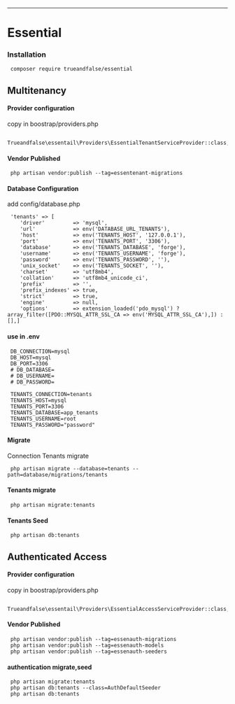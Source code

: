 ---

# Essential

### Installation

```
 composer require trueandfalse/essential
```

## Multitenancy

#### Provider configuration

copy in boostrap/providers.php

```
 Trueandfalse\essentail\Providers\EssentialTenantServiceProvider::class,
```

#### Vendor Published

```
 php artisan vendor:publish --tag=essentenant-migrations
```

#### Database Configuration

add config/database.php

```
 'tenants' => [
    'driver'         => 'mysql',
    'url'            => env('DATABASE_URL_TENANTS'),
    'host'           => env('TENANTS_HOST', '127.0.0.1'),
    'port'           => env('TENANTS_PORT', '3306'),
    'database'       => env('TENANTS_DATABASE', 'forge'),
    'username'       => env('TENANTS_USERNAME', 'forge'),
    'password'       => env('TENANTS_PASSWORD', ''),
    'unix_socket'    => env('TENANTS_SOCKET', ''),
    'charset'        => 'utf8mb4',
    'collation'      => 'utf8mb4_unicode_ci',
    'prefix'         => '',
    'prefix_indexes' => true,
    'strict'         => true,
    'engine'         => null,
    'options'        => extension_loaded('pdo_mysql') ? array_filter([PDO::MYSQL_ATTR_SSL_CA => env('MYSQL_ATTR_SSL_CA'),]) : [],]
```

#### use in .env

```
 DB_CONNECTION=mysql
 DB_HOST=mysql
 DB_PORT=3306
 # DB_DATABASE=
 # DB_USERNAME=
 # DB_PASSWORD=

 TENANTS_CONNECTION=tenants
 TENANTS_HOST=mysql
 TENANTS_PORT=3306
 TENANTS_DATABASE=app_tenants
 TENANTS_USERNAME=root
 TENANTS_PASSWORD="password"
```

#### Migrate

Connection Tenants migrate

```
 php artisan migrate --database=tenants --path=database/migrations/tenants
```

#### Tenants migrate

```
 php artisan migrate:tenants
```

#### Tenants Seed

```
 php artisan db:tenants
```

## Authenticated Access

#### Provider configuration

copy in boostrap/providers.php

```
 Trueandfalse\essentail\Providers\EssentialAccessServiceProvider::class,
```

#### Vendor Published

```
 php artisan vendor:publish --tag=essenauth-migrations
 php artisan vendor:publish --tag=essenauth-models
 php artisan vendor:publish --tag=essenauth-seeders
```

#### authentication migrate,seed

```
 php artisan migrate:tenants
 php artisan db:tenants --class=AuthDefaultSeeder
 php artisan db:tenants
```
